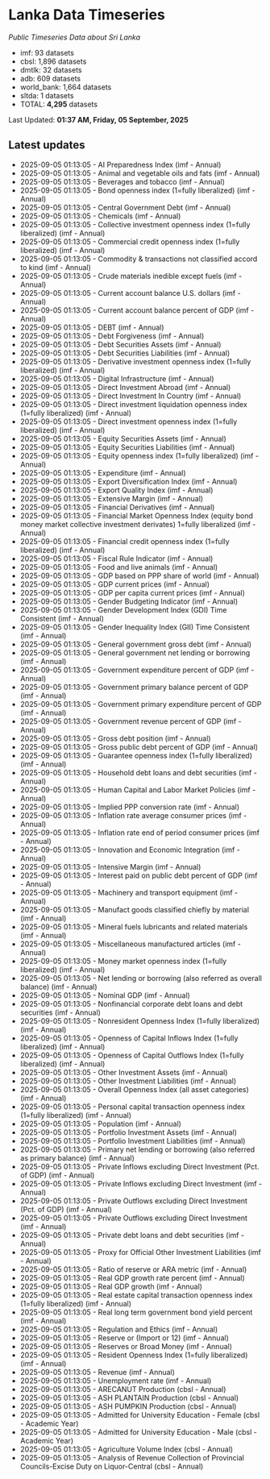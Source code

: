 # Lanka Data Timeseries
*Public Timeseries Data about Sri Lanka*

* imf: 93 datasets
* cbsl: 1,896 datasets
* dmtlk: 32 datasets
* adb: 609 datasets
* world_bank: 1,664 datasets
* sltda: 1 datasets
* TOTAL: **4,295** datasets

Last Updated: **01:37 AM, Friday, 05 September, 2025**

## Latest updates

* 2025-09-05 01:13:05 - AI Preparedness Index (imf - Annual)
* 2025-09-05 01:13:05 - Animal and vegetable oils and fats (imf - Annual)
* 2025-09-05 01:13:05 - Beverages and tobacco (imf - Annual)
* 2025-09-05 01:13:05 - Bond openness index (1=fully liberalized) (imf - Annual)
* 2025-09-05 01:13:05 - Central Government Debt (imf - Annual)
* 2025-09-05 01:13:05 - Chemicals (imf - Annual)
* 2025-09-05 01:13:05 - Collective investment openness index (1=fully liberalized) (imf - Annual)
* 2025-09-05 01:13:05 - Commercial credit openness index (1=fully liberalized) (imf - Annual)
* 2025-09-05 01:13:05 - Commodity & transactions not classified accord to kind (imf - Annual)
* 2025-09-05 01:13:05 - Crude materials inedible except fuels (imf - Annual)
* 2025-09-05 01:13:05 - Current account balance U.S. dollars (imf - Annual)
* 2025-09-05 01:13:05 - Current account balance percent of GDP (imf - Annual)
* 2025-09-05 01:13:05 - DEBT (imf - Annual)
* 2025-09-05 01:13:05 - Debt Forgiveness (imf - Annual)
* 2025-09-05 01:13:05 - Debt Securities Assets (imf - Annual)
* 2025-09-05 01:13:05 - Debt Securities Liabilities (imf - Annual)
* 2025-09-05 01:13:05 - Derivative investment openness index (1=fully liberalized) (imf - Annual)
* 2025-09-05 01:13:05 - Digital Infrastructure (imf - Annual)
* 2025-09-05 01:13:05 - Direct Investment Abroad (imf - Annual)
* 2025-09-05 01:13:05 - Direct Investment In Country (imf - Annual)
* 2025-09-05 01:13:05 - Direct investment liquidation openness index (1=fully liberalized) (imf - Annual)
* 2025-09-05 01:13:05 - Direct investment openness index (1=fully liberalized) (imf - Annual)
* 2025-09-05 01:13:05 - Equity Securities Assets (imf - Annual)
* 2025-09-05 01:13:05 - Equity Securities Liabilities (imf - Annual)
* 2025-09-05 01:13:05 - Equity openness index (1=fully liberalized) (imf - Annual)
* 2025-09-05 01:13:05 - Expenditure (imf - Annual)
* 2025-09-05 01:13:05 - Export Diversification Index (imf - Annual)
* 2025-09-05 01:13:05 - Export Quality Index (imf - Annual)
* 2025-09-05 01:13:05 - Extensive Margin (imf - Annual)
* 2025-09-05 01:13:05 - Financial Derivatives (imf - Annual)
* 2025-09-05 01:13:05 - Financial Market Openness Index (equity bond money market collective investment derivates) 1=fully liberalized (imf - Annual)
* 2025-09-05 01:13:05 - Financial credit openness index (1=fully liberalized) (imf - Annual)
* 2025-09-05 01:13:05 - Fiscal Rule Indicator (imf - Annual)
* 2025-09-05 01:13:05 - Food and live animals (imf - Annual)
* 2025-09-05 01:13:05 - GDP based on PPP share of world (imf - Annual)
* 2025-09-05 01:13:05 - GDP current prices (imf - Annual)
* 2025-09-05 01:13:05 - GDP per capita current prices (imf - Annual)
* 2025-09-05 01:13:05 - Gender Budgeting Indicator (imf - Annual)
* 2025-09-05 01:13:05 - Gender Development Index (GDI) Time Consistent (imf - Annual)
* 2025-09-05 01:13:05 - Gender Inequality Index (GII) Time Consistent (imf - Annual)
* 2025-09-05 01:13:05 - General government gross debt (imf - Annual)
* 2025-09-05 01:13:05 - General government net lending or borrowing (imf - Annual)
* 2025-09-05 01:13:05 - Government expenditure percent of GDP (imf - Annual)
* 2025-09-05 01:13:05 - Government primary balance percent of GDP (imf - Annual)
* 2025-09-05 01:13:05 - Government primary expenditure percent of GDP (imf - Annual)
* 2025-09-05 01:13:05 - Government revenue percent of GDP (imf - Annual)
* 2025-09-05 01:13:05 - Gross debt position (imf - Annual)
* 2025-09-05 01:13:05 - Gross public debt percent of GDP (imf - Annual)
* 2025-09-05 01:13:05 - Guarantee openness index (1=fully liberalized) (imf - Annual)
* 2025-09-05 01:13:05 - Household debt loans and debt securities (imf - Annual)
* 2025-09-05 01:13:05 - Human Capital and Labor Market Policies (imf - Annual)
* 2025-09-05 01:13:05 - Implied PPP conversion rate (imf - Annual)
* 2025-09-05 01:13:05 - Inflation rate average consumer prices (imf - Annual)
* 2025-09-05 01:13:05 - Inflation rate end of period consumer prices (imf - Annual)
* 2025-09-05 01:13:05 - Innovation and Economic Integration (imf - Annual)
* 2025-09-05 01:13:05 - Intensive Margin (imf - Annual)
* 2025-09-05 01:13:05 - Interest paid on public debt percent of GDP (imf - Annual)
* 2025-09-05 01:13:05 - Machinery and transport equipment (imf - Annual)
* 2025-09-05 01:13:05 - Manufact goods classified chiefly by material (imf - Annual)
* 2025-09-05 01:13:05 - Mineral fuels lubricants and related materials (imf - Annual)
* 2025-09-05 01:13:05 - Miscellaneous manufactured articles (imf - Annual)
* 2025-09-05 01:13:05 - Money market openness index (1=fully liberalized) (imf - Annual)
* 2025-09-05 01:13:05 - Net lending or borrowing (also referred as overall balance) (imf - Annual)
* 2025-09-05 01:13:05 - Nominal GDP (imf - Annual)
* 2025-09-05 01:13:05 - Nonfinancial corporate debt loans and debt securities (imf - Annual)
* 2025-09-05 01:13:05 - Nonresident Openness Index (1=fully liberalized) (imf - Annual)
* 2025-09-05 01:13:05 - Openness of Capital Inflows Index (1=fully liberalized) (imf - Annual)
* 2025-09-05 01:13:05 - Openness of Capital Outflows Index (1=fully liberalized) (imf - Annual)
* 2025-09-05 01:13:05 - Other Investment Assets (imf - Annual)
* 2025-09-05 01:13:05 - Other Investment Liabilities (imf - Annual)
* 2025-09-05 01:13:05 - Overall Openness Index (all asset categories) (imf - Annual)
* 2025-09-05 01:13:05 - Personal capital transaction openness index (1=fully liberalized) (imf - Annual)
* 2025-09-05 01:13:05 - Population (imf - Annual)
* 2025-09-05 01:13:05 - Portfolio Investment Assets (imf - Annual)
* 2025-09-05 01:13:05 - Portfolio Investment Liabilities (imf - Annual)
* 2025-09-05 01:13:05 - Primary net lending or borrowing (also referred as primary balance) (imf - Annual)
* 2025-09-05 01:13:05 - Private Inflows excluding Direct Investment (Pct. of GDP) (imf - Annual)
* 2025-09-05 01:13:05 - Private Inflows excluding Direct Investment (imf - Annual)
* 2025-09-05 01:13:05 - Private Outflows excluding Direct Investment (Pct. of GDP) (imf - Annual)
* 2025-09-05 01:13:05 - Private Outflows excluding Direct Investment (imf - Annual)
* 2025-09-05 01:13:05 - Private debt loans and debt securities (imf - Annual)
* 2025-09-05 01:13:05 - Proxy for Official Other Investment Liabilities (imf - Annual)
* 2025-09-05 01:13:05 - Ratio of reserve or ARA metric (imf - Annual)
* 2025-09-05 01:13:05 - Real GDP growth rate percent (imf - Annual)
* 2025-09-05 01:13:05 - Real GDP growth (imf - Annual)
* 2025-09-05 01:13:05 - Real estate capital transaction openness index (1=fully liberalized) (imf - Annual)
* 2025-09-05 01:13:05 - Real long term government bond yield percent (imf - Annual)
* 2025-09-05 01:13:05 - Regulation and Ethics (imf - Annual)
* 2025-09-05 01:13:05 - Reserve or (Import or 12) (imf - Annual)
* 2025-09-05 01:13:05 - Reserves or Broad Money (imf - Annual)
* 2025-09-05 01:13:05 - Resident Openness Index (1=fully liberalized) (imf - Annual)
* 2025-09-05 01:13:05 - Revenue (imf - Annual)
* 2025-09-05 01:13:05 - Unemployment rate (imf - Annual)
* 2025-09-05 01:13:05 - ARECANUT Production (cbsl - Annual)
* 2025-09-05 01:13:05 - ASH PLANTAIN Production (cbsl - Annual)
* 2025-09-05 01:13:05 - ASH PUMPKIN Production (cbsl - Annual)
* 2025-09-05 01:13:05 - Admitted for University Education - Female (cbsl - Academic Year)
* 2025-09-05 01:13:05 - Admitted for University Education - Male (cbsl - Academic Year)
* 2025-09-05 01:13:05 - Agriculture Volume Index (cbsl - Annual)
* 2025-09-05 01:13:05 - Analysis of Revenue Collection of Provincial Councils-Excise Duty on Liquor-Central (cbsl - Annual)